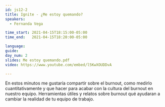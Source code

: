 ```yaml
---
id: js12-2
title: Ignite - ¿Me estoy quemando?
speakers:
  - Fernanda Vega

time_start: 2021-04-15T18:15:00-05:00
time_end:   2021-04-15T18:20:00-05:00

language: 
guide:
day_num: 2
slides: Me estoy quemando.pdf
video: https://www.youtube.com/embed/l5KwXOUDDvA

---
```


En estos minutos me gustaría compartir sobre el burnout, como medirlo cuantitativamente y que hacer para acabar con la cultura del burnout en nuestro equipo. Herramientas útiles y relatos sobre burnout qué ayudaran a cambiar la realidad de tu equipo de trabajo.



